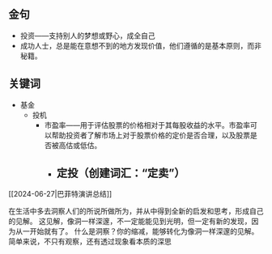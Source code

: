 ## 金句

- 投资——支持别人的梦想或野心，成全自己
- 成功人士，总是能在意想不到的地方发现价值，他们遵循的是基本原则，而非秘籍。

## 关键词

- 基金
	- 投机
		- 市盈率——用于评估股票的价格相对于其每股收益的水平。市盈率可以帮助投资者了解市场上对于股票价格的定价是否合理，以及股票是否被高估或低估。
			- 定投（创建词汇：“定卖”）
				- 







[[2024-06-27|巴菲特演讲总结]] 


在生活中多去洞察人们的所说所做所为，并从中得到全新的启发和思考，形成自己的见解。
这见解，像洞一样深邃，不一定能能见到光明，但一定有新的发现，因为从一开始就有了。
什么是洞察？你的缩减，能够转化为像洞一样深邃的见解。简单来说，不只有观察，还有透过现象看本质的深思
